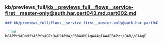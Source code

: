 ### kb/previews_full/kb__previews_full__flows__service-first__master-only@auth.har.part043.md.part002.md

```md
### kb/previews_full/flows__service-first__master-only@auth.har.part043.md (part 002)

```md
b8APPt9ADo9fYA3PfsAO7+9wD9AP8A/P38AAMCAgAAAgIAAAEBAPz+/QAB//8AAgE
```

```

```
